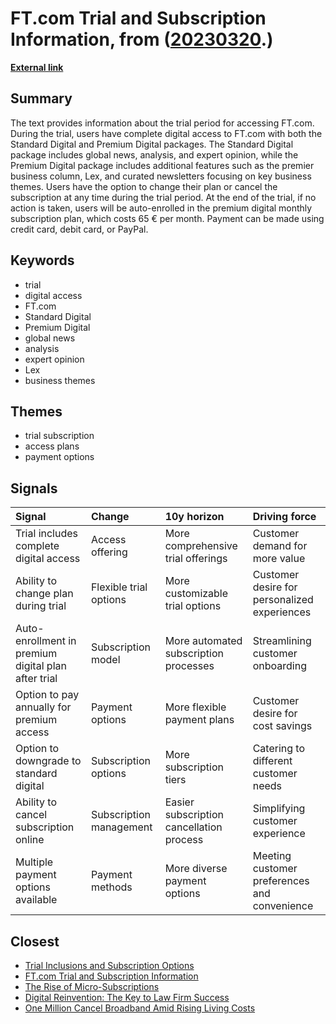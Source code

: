 # __FT.com Trial and Subscription Information__, from ([20230320](https://kghosh.substack.com/p/20230320).)

__[External link](https://www.ft.com/content/ab36d481-9e7c-4d18-855d-7d313db0db0d)__



## Summary

The text provides information about the trial period for accessing FT.com. During the trial, users have complete digital access to FT.com with both the Standard Digital and Premium Digital packages. The Standard Digital package includes global news, analysis, and expert opinion, while the Premium Digital package includes additional features such as the premier business column, Lex, and curated newsletters focusing on key business themes. Users have the option to change their plan or cancel the subscription at any time during the trial period. At the end of the trial, if no action is taken, users will be auto-enrolled in the premium digital monthly subscription plan, which costs 65 € per month. Payment can be made using credit card, debit card, or PayPal.

## Keywords

* trial
* digital access
* FT.com
* Standard Digital
* Premium Digital
* global news
* analysis
* expert opinion
* Lex
* business themes

## Themes

* trial subscription
* access plans
* payment options

## Signals

| Signal                                              | Change                  | 10y horizon                              | Driving force                                |
|:----------------------------------------------------|:------------------------|:-----------------------------------------|:---------------------------------------------|
| Trial includes complete digital access              | Access offering         | More comprehensive trial offerings       | Customer demand for more value               |
| Ability to change plan during trial                 | Flexible trial options  | More customizable trial options          | Customer desire for personalized experiences |
| Auto-enrollment in premium digital plan after trial | Subscription model      | More automated subscription processes    | Streamlining customer onboarding             |
| Option to pay annually for premium access           | Payment options         | More flexible payment plans              | Customer desire for cost savings             |
| Option to downgrade to standard digital             | Subscription options    | More subscription tiers                  | Catering to different customer needs         |
| Ability to cancel subscription online               | Subscription management | Easier subscription cancellation process | Simplifying customer experience              |
| Multiple payment options available                  | Payment methods         | More diverse payment options             | Meeting customer preferences and convenience |

## Closest

* [Trial Inclusions and Subscription Options](42029469086ed8b0defa5120ec35459e)
* [FT.com Trial and Subscription Information](34e1369572f1241d4a54e63cee2a4565)
* [The Rise of Micro-Subscriptions](01dd20372573227317c7126faacfec9b)
* [Digital Reinvention: The Key to Law Firm Success](f9f1a04c9e44cac963fd3522f407a5e8)
* [One Million Cancel Broadband Amid Rising Living Costs](f71e17c8d36e6dbced874ff9a319e733)